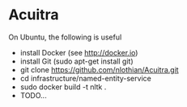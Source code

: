 Acuitra
=======


On Ubuntu, the following is useful

* install Docker (see http://docker.io)
* install Git (sudo apt-get install git)
* git clone https://github.com/nlothian/Acuitra.git
* cd infrastructure/named-entity-service
* sudo docker build -t nltk .
* TODO...
